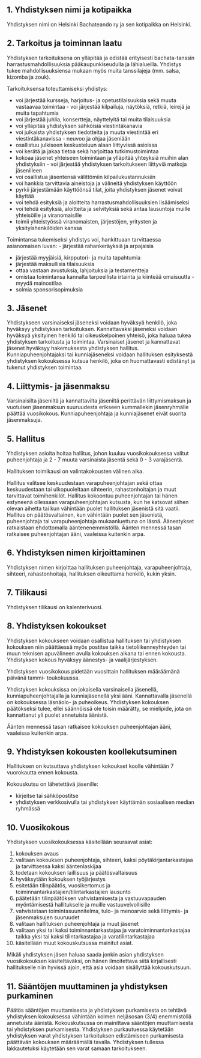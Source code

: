 ## 1. Yhdistyksen nimi ja kotipaikka

Yhdistyksen nimi on Helsinki Bachateando ry ja sen kotipaikka on Helsinki.

## 2. Tarkoitus ja toiminnan laatu

Yhdistyksen tarkoituksena on ylläpitää ja edistää erityisesti bachata-tanssin harrastusmahdollisuuksia pääkaupunkiseudulla ja lähialueilla. Yhdistys tukee mahdollisuuksiensa mukaan myös muita tanssilajeja (mm. salsa, kizomba ja zouk).

Tarkoituksensa toteuttamiseksi yhdistys:

- voi järjestää kursseja, harjoitus- ja opetustilaisuuksia sekä muuta vastaavaa toimintaa - voi järjestää kilpailuja, näytöksiä, retkiä, leirejä ja muita tapahtumia
- voi järjestää juhlia, konsertteja, näyttelyitä tai muita tilaisuuksia
- voi ylläpitää yhdistyksen sähköisiä viestintäkanavia
- voi julkaista yhdistyksen tiedotteita ja muuta viestintää eri viestintäkanavissa - neuvoo ja ohjaa jäseniään
- osallistuu julkiseen keskusteluun alaan liittyvissä asioissa
- voi kerätä ja jakaa tietoa sekä harjoittaa tutkimustoimintaa
- kokoaa jäsenet yhteiseen toimintaan ja ylläpitää yhteyksiä muihin alan yhdistyksiin - voi järjestää yhdistyksen tarkoitukseen liittyviä matkoja jäsenilleen
- voi osallistua jäsentensä välittömiin kilpailukustannuksiin
- voi hankkia tarvittavia aineistoja ja välineitä yhdistyksen käyttöön
- pyrkii järjestämään käyttöönsä tilat, joita yhdistyksen jäsenet voivat käyttää
- voi tehdä esityksiä ja aloitteita harrastusmahdollisuuksien lisäämiseksi
- voi tehdä esityksiä, aloitteita ja selvityksiä sekä antaa lausuntoja muille yhteisöille ja viranomaisille
- toimii yhteistyössä viranomaisten, järjestöjen, yritysten ja yksityishenkilöiden kanssa

Toimintansa tukemiseksi yhdistys voi, hankittuaan tarvittaessa asianomaisen luvan: - järjestää rahankeräyksiä ja arpajaisia

- järjestää myyjäisiä, kirpputori- ja muita tapahtumia
- järjestää maksullisia tilaisuuksia
- ottaa vastaan avustuksia, lahjoituksia ja testamentteja
- omistaa toimintansa kannalta tarpeellista irtainta ja kiinteää omaisuutta - myydä mainostilaa
- solmia sponsorisopimuksia

## 3. Jäsenet

Yhdistykseen varsinaiseksi jäseneksi voidaan hyväksyä henkilö, joka hyväksyy yhdistyksen tarkoituksen. Kannattavaksi jäseneksi voidaan hyväksyä yksityinen henkilö tai oikeuskelpoinen yhteisö, joka haluaa tukea yhdistyksen tarkoitusta ja toimintaa. Varsinaiset jäsenet ja kannattavat jäsenet hyväksyy hakemuksesta yhdistyksen hallitus. Kunniapuheenjohtajaksi tai kunniajäseneksi voidaan hallituksen esityksestä yhdistyksen kokouksessa kutsua henkilö, joka on huomattavasti edistänyt ja tukenut yhdistyksen toimintaa.

## 4. Liittymis- ja jäsenmaksu

Varsinaisilta jäseniltä ja kannattavilta jäseniltä perittävän liittymismaksun ja vuotuisen jäsenmaksun suuruudesta erikseen kummallekin jäsenryhmälle päättää vuosikokous. Kunniapuheenjohtaja ja kunniajäsenet eivät suorita jäsenmaksuja.

## 5. Hallitus

Yhdistyksen asioita hoitaa hallitus, johon kuuluu vuosikokouksessa valitut puheenjohtaja ja 2 - 7 muuta varsinaista jäsentä sekä 0 - 3 varajäsentä.

Hallituksen toimikausi on valintakokousten välinen aika.

Hallitus valitsee keskuudestaan varapuheenjohtajan sekä ottaa keskuudestaan tai ulkopuoleltaan sihteerin, rahastonhoitajan ja muut tarvittavat toimihenkilöt. Hallitus kokoontuu puheenjohtajan tai hänen estyneenä ollessaan varapuheenjohtajan kutsusta, kun he katsovat siihen olevan aihetta tai kun vähintään puolet hallituksen jäsenistä sitä vaatii. Hallitus on päätösvaltainen, kun vähintään puolet sen jäsenistä, puheenjohtaja tai varapuheenjohtaja mukaanluettuna on läsnä. Äänestykset ratkaistaan ehdottomalla ääntenenemmistöllä. Äänten mennessä tasan ratkaisee puheenjohtajan ääni, vaaleissa kuitenkin arpa.

## 6. Yhdistyksen nimen kirjoittaminen

Yhdistyksen nimen kirjoittaa hallituksen puheenjohtaja, varapuheenjohtaja, sihteeri, rahastonhoitaja, hallituksen oikeuttama henkilö, kukin yksin.

## 7. Tilikausi

Yhdistyksen tilikausi on kalenterivuosi.

## 8. Yhdistyksen kokoukset

Yhdistyksen kokoukseen voidaan osallistua hallituksen tai yhdistyksen kokouksen niin päättäessä myös postitse taikka tietoliikenneyhteyden tai muun teknisen apuvälineen avulla kokouksen aikana tai ennen kokousta. Yhdistyksen kokous hyväksyy äänestys- ja vaalijärjestyksen.

Yhdistyksen vuosikokous pidetään vuosittain hallituksen määräämänä päivänä tammi- toukokuussa.

Yhdistyksen kokouksissa on jokaisella varsinaisella jäsenellä, kunniapuheenjohtajalla ja kunniajäsenellä yksi ääni. Kannattavalla jäsenellä on kokouksessa läsnäolo- ja puheoikeus. Yhdistyksen kokouksen päätökseksi tulee, ellei säännöissä ole toisin määrätty, se mielipide, jota on kannattanut yli puolet annetuista äänistä.

Äänten mennessä tasan ratkaisee kokouksen puheenjohtajan ääni, vaaleissa kuitenkin arpa.

## 9. Yhdistyksen kokousten koollekutsuminen

Hallituksen on kutsuttava yhdistyksen kokoukset koolle vähintään 7 vuorokautta ennen kokousta.

Kokouskutsu on lähetettävä jäsenille:

- kirjeitse tai sähköpostitse
- yhdistyksen verkkosivulla tai yhdistyksen käyttämän sosiaalisen median ryhmässä

## 10. Vuosikokous

Yhdistyksen vuosikokouksessa käsitellään seuraavat asiat:

1. kokouksen avaus
2. valitaan kokouksen puheenjohtaja, sihteeri, kaksi pöytäkirjantarkastajaa ja tarvittaessa kaksi ääntenlaskijaa
3. todetaan kokouksen laillisuus ja päätösvaltaisuus
4. hyväksytään kokouksen työjärjestys
5. esitetään tilinpäätös, vuosikertomus ja toiminnantarkastajien/tilintarkastajien lausunto
6. päätetään tilinpäätöksen vahvistamisesta ja vastuuvapauden myöntämisestä hallitukselle ja muille vastuuvelvollisille
7. vahvistetaan toimintasuunnitelma, tulo- ja menoarvio sekä liittymis- ja jäsenmaksujen suuruudet
8. valitaan hallituksen puheenjohtaja ja muut jäsenet
9. valitaan yksi tai kaksi toiminnantarkastajaa ja varatoiminnantarkastajaa taikka yksi tai kaksi tilintarkastajaa ja varatilintarkastajaa
10. käsitellään muut kokouskutsussa mainitut asiat.

Mikäli yhdistyksen jäsen haluaa saada jonkin asian yhdistyksen vuosikokouksen käsiteltäväksi, on hänen ilmoitettava siitä kirjallisesti hallitukselle niin hyvissä ajoin, että asia voidaan sisällyttää kokouskutsuun.

## 11. Sääntöjen muuttaminen ja yhdistyksen purkaminen

Päätös sääntöjen muuttamisesta ja yhdistyksen purkamisesta on tehtävä yhdistyksen kokouksessa vähintään kolmen neljäsosan (3/4) enemmistöllä annetuista äänistä. Kokouskutsussa on mainittava sääntöjen muuttamisesta tai yhdistyksen purkamisesta. Yhdistyksen purkautuessa käytetään yhdistyksen varat yhdistyksen tarkoituksen edistämiseen purkamisesta päättävän kokouksen määräämällä tavalla. Yhdistyksen tullessa lakkautetuksi käytetään sen varat samaan tarkoitukseen.
